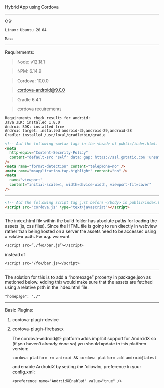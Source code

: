 Hybrid App using Cordova

---

OS:

    Linux: Ubuntu 20.04

    Mac:

---

Requirements:

> Node: v12.18.1

> NPM: 6.14.9

> Cordova: 10.0.0

> cordova-android@9.0.0

> Gradle 6.4.1

> cordova requirements

    Requirements check results for android:
    Java JDK: installed 1.8.0
    Android SDK: installed true
    Android target: installed android-30,android-29,android-28
    Gradle: installed /usr/local/gradle/bin/gradle

```html
<!-- Add the following <meta> tags in the <head> of public/index.html. -->
<meta
  http-equiv="Content-Security-Policy"
  content="default-src 'self' data: gap: https://ssl.gstatic.com 'unsafe-eval' 'unsafe-inline'; style-src 'self' 'unsafe-inline'; media-src *; img-src 'self' data: content:;"
/>
<meta name="format-detection" content="telephone=no" />
<meta name="msapplication-tap-highlight" content="no" />
<meta
  name="viewport"
  content="initial-scale=1, width=device-width, viewport-fit=cover"
/>
```

---

```html
<!-- Add the following script tag just before </body> in public/index.html -->
<script src="cordova.js" type="text/javascript"></script>
```

---

The index.html file within the build folder has absolute paths for loading the assets (js, css files). Since the HTML file is going to run directly in webview rather than being hosted on a server the assets need to be accessed using a relative path. For e.g. we want

`<script src=”./foo/bar.js”></script>`

instead of

`<script src="/foo/bar.js></script>`

---

The solution for this is to add a “homepage” property in package.json as metioned below. Adding this would make sure that the assets are fetched using a relative path in the index.html file.

```
"homepage": "./"
```

---

Basic Plugins:

1.  cordova-plugin-device
2.  cordova-plugin-firebasex

    The cordova-android@9 platform adds implicit support for AndroidX so (if you haven't already done so) you should update to this platform version:

    `cordova platform rm android && cordova platform add android@latest`

    and enable AndroidX by setting the following preference in your config.xml:

    `<preference name="AndroidXEnabled" value="true" />`

